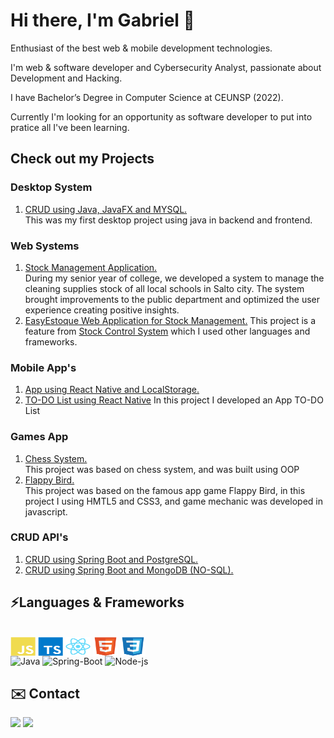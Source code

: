 # Hi there, I'm Gabriel 👋 


Enthusiast of the best web & mobile development technologies.

I'm web & software developer and Cybersecurity Analyst, passionate about Development and Hacking. 

I have Bachelor’s Degree in Computer Science at CEUNSP (2022).

Currently I'm looking for an opportunity as software developer to put into pratice all I've been learning.

## Check out my Projects

### Desktop System
1. <a href="https://github.com/gabriel-estevam/workshop-javafx-jdbc" target="_blank">CRUD using Java, JavaFX and MYSQL.</a><br>
This was my first desktop project using java in backend and frontend.

### Web Systems
1. <a href="https://github.com/gabriel-estevam/tgi_frontend" target="_blank">Stock Management Application.</a><br>
During my senior year of college, we developed a system to manage the cleaning supplies stock of all local schools in Salto city. The system brought improvements to the public department and optimized the user experience creating positive insights.<br>
2. <a href="https://github.com/gabriel-estevam/controle-estoque-java-react" target="_blank"> EasyEstoque Web Application for Stock Management.</a> This project is a feature from [Stock Control System](https://github.com/gabriel-estevam/tgi_frontend) which I used other languages and frameworks.<br>

### Mobile App's
1. <a href="https://github.com/gabriel-estevam/crud-usuarios-rn" target="_blank">App using React Native and LocalStorage.</a><br>
2. <a href="https://github.com/gabriel-estevam/react-native-projeto-tasks" target="_blank">TO-DO List using React Native</a> In this project I developed an App TO-DO List<br>

### Games App
1.  <a href="https://github.com/gabriel-estevam/chess-system-java" target="_blank">Chess System.</a><br> 
This project was based on chess system, and was built using OOP
3.  <a href="https://github.com/gabriel-estevam/flappy-bird-html-css-js" target="_blank">Flappy Bird.</a><br> 
This project was based on the famous app game Flappy Bird, in this project I using HMTL5 and CSS3, and game mechanic was developed in javascript.

### CRUD API's 
1. <a href="https://github.com/gabriel-estevam/course-springboot-2-java-11" target="_blank">CRUD using Spring Boot and PostgreSQL.</a>
2. <a href="https://github.com/gabriel-estevam/workshop-spring-boot-mongodb" target="_blank">CRUD using Spring Boot and MongoDB (NO-SQL).</a>
## ⚡Languages & Frameworks

  <div style="display: inline_block"><br>
    <img align="center" alt="Js" height="30" width="40" src="https://raw.githubusercontent.com/devicons/devicon/master/icons/javascript/javascript-plain.svg">
    <img align="center" alt="Ts" height="30" width="40" src="https://raw.githubusercontent.com/devicons/devicon/master/icons/typescript/typescript-plain.svg">
    <img align="center" alt="React" height="30" width="40" src="https://raw.githubusercontent.com/devicons/devicon/master/icons/react/react-original.svg">
    <img align="center" alt="HTML" height="30" width="40" src="https://raw.githubusercontent.com/devicons/devicon/master/icons/html5/html5-original.svg">
    <img align="center" alt="CSS" height="30" width="40" src="https://raw.githubusercontent.com/devicons/devicon/master/icons/css3/css3-original.svg"><br>
    <img alt="Java" height="70" width="50" src="https://cdn.jsdelivr.net/gh/devicons/devicon/icons/java/java-original-wordmark.svg" /> 
    <img alt="Spring-Boot" height="70" width="50" src="https://cdn.jsdelivr.net/gh/devicons/devicon/icons/spring/spring-original-wordmark.svg" />
    <img alt="Node-js" height="70" width="100" src="https://cdn.jsdelivr.net/gh/devicons/devicon/icons/nodejs/nodejs-original-wordmark.svg" />
  </div>
 
## ✉️ Contact
<a href = "mailto:gabriel.estevammaciel@gmail.com"><img src="https://img.shields.io/badge/-Gmail-%23333?style=for-the-badge&logo=gmail&logoColor=white" target="_blank"></a>
<a href="https://www.linkedin.com/in/gabriel-estevam-maciel/" target="_blank"><img src="https://img.shields.io/badge/-LinkedIn-%230077B5?style=for-the-badge&logo=linkedin&logoColor=white" target="_blank"></a> 

